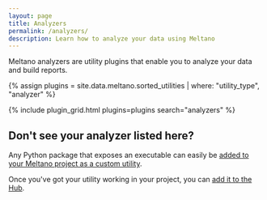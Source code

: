 ```yaml
---
layout: page
title: Analyzers
permalink: /analyzers/
description: Learn how to analyze your data using Meltano
---
```


Meltano analyzers are utility plugins that enable you to analyze your data and build reports.

{% assign plugins = site.data.meltano.sorted_utilities | where: "utility_type", "analyzer" %}

{% include plugin_grid.html plugins=plugins search="analyzers" %}

## Don't see your analyzer listed here?

Any Python package that exposes an executable can easily be [added to your Meltano project as a custom utility](https://docs.meltano.com/concepts/plugins#utilities).

Once you've got your utility working in your project, you can
[add it to the Hub](https://github.com/meltano/hub/tree/main/_data/meltano/utility).
